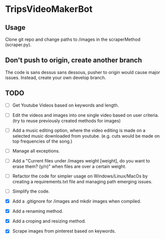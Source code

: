 # TripsVideoMakerBot

## Usage

Clone git repo and change paths to /images in the scraperMethod (scraper.py).

## Don't push to origin, create another branch

The code is sans dessus sans dessous, pusher to origin would cause major
issues. Instead, create your own develop branch.

## TODO

- [ ] Get Youtube Videos based on keywords and length.
- [ ] Edit the videos and images into one single video based on user criteria.
  (try to reuse previously created methods for images)
- [ ] Add a music editing option, where the video editing is made on a selected
  music downloaded from youtube. (e.g. cuts would be made on top frequencies of
the song.)
- [ ] Manage all exceptions.
- [ ] Add a "Current files under /images weight [weight], do you want to erase
  them? (y/n)" when files are over a certain weight.
- [ ] Refactor the code for simpler usage on Windows/Linux/MacOs by creating a
  requirements.txt file and managing path emerging issues.
- [ ] Simplify the code.
- [x] Add a .gitignore for /images and mkdir images when compiled.
- [x] Add a renaming method.
- [x] Add a croping and resizing method.
- [x] Scrape images from pinterest based on keywords.
  
 
